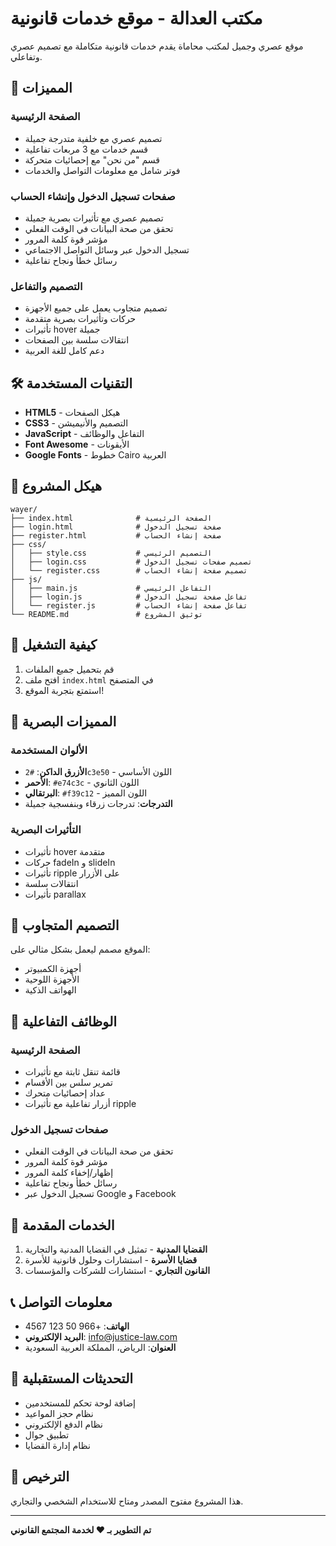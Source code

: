 # مكتب العدالة - موقع خدمات قانونية

موقع عصري وجميل لمكتب محاماة يقدم خدمات قانونية متكاملة مع تصميم عصري وتفاعلي.

## 🎯 المميزات

### الصفحة الرئيسية
- تصميم عصري مع خلفية متدرجة جميلة
- قسم خدمات مع 3 مربعات تفاعلية
- قسم "من نحن" مع إحصائيات متحركة
- فوتر شامل مع معلومات التواصل والخدمات

### صفحات تسجيل الدخول وإنشاء الحساب
- تصميم عصري مع تأثيرات بصرية جميلة
- تحقق من صحة البيانات في الوقت الفعلي
- مؤشر قوة كلمة المرور
- تسجيل الدخول عبر وسائل التواصل الاجتماعي
- رسائل خطأ ونجاح تفاعلية

### التصميم والتفاعل
- تصميم متجاوب يعمل على جميع الأجهزة
- حركات وتأثيرات بصرية متقدمة
- تأثيرات hover جميلة
- انتقالات سلسة بين الصفحات
- دعم كامل للغة العربية

## 🛠️ التقنيات المستخدمة

- **HTML5** - هيكل الصفحات
- **CSS3** - التصميم والأنيميشن
- **JavaScript** - التفاعل والوظائف
- **Font Awesome** - الأيقونات
- **Google Fonts** - خطوط Cairo العربية

## 📁 هيكل المشروع

```
wayer/
├── index.html              # الصفحة الرئيسية
├── login.html              # صفحة تسجيل الدخول
├── register.html           # صفحة إنشاء الحساب
├── css/
│   ├── style.css           # التصميم الرئيسي
│   ├── login.css           # تصميم صفحات تسجيل الدخول
│   └── register.css        # تصميم صفحة إنشاء الحساب
├── js/
│   ├── main.js             # التفاعل الرئيسي
│   ├── login.js            # تفاعل صفحة تسجيل الدخول
│   └── register.js         # تفاعل صفحة إنشاء الحساب
└── README.md               # توثيق المشروع
```

## 🚀 كيفية التشغيل

1. قم بتحميل جميع الملفات
2. افتح ملف `index.html` في المتصفح
3. استمتع بتجربة الموقع!

## 🎨 المميزات البصرية

### الألوان المستخدمة
- **الأزرق الداكن**: `#2c3e50` - اللون الأساسي
- **الأحمر**: `#e74c3c` - اللون الثانوي
- **البرتقالي**: `#f39c12` - اللون المميز
- **التدرجات**: تدرجات زرقاء وبنفسجية جميلة

### التأثيرات البصرية
- تأثيرات hover متقدمة
- حركات fadeIn و slideIn
- تأثيرات ripple على الأزرار
- انتقالات سلسة
- تأثيرات parallax

## 📱 التصميم المتجاوب

الموقع مصمم ليعمل بشكل مثالي على:
- أجهزة الكمبيوتر
- الأجهزة اللوحية
- الهواتف الذكية

## 🔧 الوظائف التفاعلية

### الصفحة الرئيسية
- قائمة تنقل ثابتة مع تأثيرات
- تمرير سلس بين الأقسام
- عداد إحصائيات متحرك
- أزرار تفاعلية مع تأثيرات ripple

### صفحات تسجيل الدخول
- تحقق من صحة البيانات في الوقت الفعلي
- مؤشر قوة كلمة المرور
- إظهار/إخفاء كلمة المرور
- رسائل خطأ ونجاح تفاعلية
- تسجيل الدخول عبر Google و Facebook

## 🎯 الخدمات المقدمة

1. **القضايا المدنية** - تمثيل في القضايا المدنية والتجارية
2. **قضايا الأسرة** - استشارات وحلول قانونية للأسرة
3. **القانون التجاري** - استشارات للشركات والمؤسسات

## 📞 معلومات التواصل

- **الهاتف**: +966 50 123 4567
- **البريد الإلكتروني**: info@justice-law.com
- **العنوان**: الرياض، المملكة العربية السعودية

## 🔄 التحديثات المستقبلية

- إضافة لوحة تحكم للمستخدمين
- نظام حجز المواعيد
- نظام الدفع الإلكتروني
- تطبيق جوال
- نظام إدارة القضايا

## 📄 الترخيص

هذا المشروع مفتوح المصدر ومتاح للاستخدام الشخصي والتجاري.

---

**تم التطوير بـ ❤️ لخدمة المجتمع القانوني** 